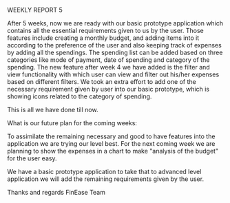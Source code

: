 WEEKLY REPORT 5

After 5 weeks, now we are ready with our basic prototype application which contains all the essential requirements given to us by the user.
Those features include creating a monthly budget, and adding items into it according to the preference of the user and also keeping track of expenses by adding all the spendings.
The spending list can be added based on three categories like mode of payment, date of spending and category of the spending.
The new feature after week 4 we have added is the filter and view functionality with which user can view and filter out his/her expenses based on different filters.
We took an extra effort to add one of the necessary requirement given by user into our basic prototype, which is showing icons related to the category of spending.

This is all we have done till now.

What is our future plan for the coming weeks:

To assimilate the remaining necessary and good to have features into the application we are trying our level best.
For the next coming week we are planning to show the expenses in a chart to make "analysis of the budget" for the user easy.

We have a basic prototype application to take that to advanced level application we will add the remaining requirements given by the user.

Thanks and regards
FinEase Team